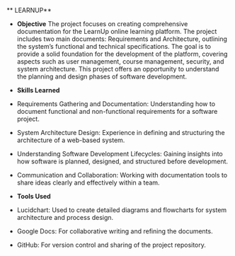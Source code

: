 ** LEARNUP**
- **Objective**
The project focuses on creating comprehensive documentation for the LearnUp online learning platform. The project includes two main documents: Requirements and Architecture, outlining the system’s functional and technical specifications. The goal is to provide a solid foundation for the development of the platform, covering aspects such as user management, course management, security, and system architecture. This project offers an opportunity to understand the planning and design phases of software development.

- **Skills Learned**
- Requirements Gathering and Documentation: Understanding how to document functional and non-functional requirements for a software project.
- System Architecture Design: Experience in defining and structuring the architecture of a web-based system.
- Understanding Software Development Lifecycles: Gaining insights into how software is planned, designed, and structured before development.
- Communication and Collaboration: Working with documentation tools to share ideas clearly and effectively within a team.

- **Tools Used**
- Lucidchart: Used to create detailed diagrams and flowcharts for system architecture and process design.
- Google Docs: For collaborative writing and refining the documents.
- GitHub: For version control and sharing of the project repository.
